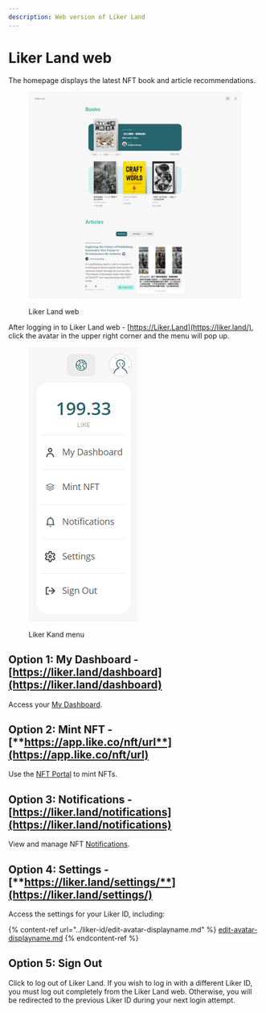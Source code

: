 ```yaml
---
description: Web version of Liker Land
---
```


# Liker Land web

The homepage displays the latest NFT book and article recommendations.

<figure><img src="../../.gitbook/assets/Liker Land Desktop-en.png" alt=""><figcaption><p>Liker Land web</p></figcaption></figure>

After logging in to Liker Land web - [https://Liker.Land](https://liker.land/), click the avatar in the upper right corner and the menu will pop up.

<figure><img src="../../.gitbook/assets/Liker Land menu-en.png" alt=""><figcaption><p>Liker Kand menu</p></figcaption></figure>

## **Option 1:** My Dashboard - [https://liker.land/dashboard](https://liker.land/dashboard)

Access your [My Dashboard](../../general-guides/writing-nft/dashboard.md).

## **Option 2: Mint NFT -** [**https://app.like.co/nft/url**](https://app.like.co/nft/url)

Use the [NFT Portal](../../general-guides/writing-nft/nft-portal.md) to mint NFTs.

## Option 3: Notifications - [https://liker.land/notifications](https://liker.land/notifications)

View and manage NFT [Notifications](../../general-guides/writing-nft/notifications.md).

## **Option 4: Settings -** [**https://liker.land/settings/**](https://liker.land/settings/)

Access the settings for your Liker ID, including:

{% content-ref url="../liker-id/edit-avatar-displayname.md" %}
[edit-avatar-displayname.md](../liker-id/edit-avatar-displayname.md)
{% endcontent-ref %}

## **Option 5: Sign Out**

Click to log out of Liker Land. If you wish to log in with a different Liker ID, you must log out completely from the Liker Land web. Otherwise, you will be redirected to the previous Liker ID during your next login attempt.
